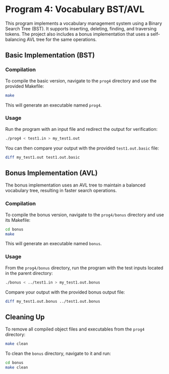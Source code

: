 # Program 4: Vocabulary BST/AVL

This program implements a vocabulary management system using a Binary Search Tree (BST). It supports inserting, deleting, finding, and traversing tokens. The project also includes a bonus implementation that uses a self-balancing AVL tree for the same operations.

## Basic Implementation (BST)

### Compilation
To compile the basic version, navigate to the `prog4` directory and use the provided Makefile:
```bash
make
```
This will generate an executable named `prog4`.

### Usage
Run the program with an input file and redirect the output for verification:
```bash
./prog4 < test1.in > my_test1.out
```
You can then compare your output with the provided `test1.out.basic` file:
```bash
diff my_test1.out test1.out.basic
```

## Bonus Implementation (AVL)

The bonus implementation uses an AVL tree to maintain a balanced vocabulary tree, resulting in faster search operations.

### Compilation
To compile the bonus version, navigate to the `prog4/bonus` directory and use its Makefile:
```bash
cd bonus
make
```
This will generate an executable named `bonus`.

### Usage
From the `prog4/bonus` directory, run the program with the test inputs located in the parent directory:
```bash
./bonus < ../test1.in > my_test1.out.bonus
```
Compare your output with the provided bonus output file:
```bash
diff my_test1.out.bonus ../test1.out.bonus
```

## Cleaning Up
To remove all compiled object files and executables from the `prog4` directory:
```bash
make clean
```
To clean the `bonus` directory, navigate to it and run:
```bash
cd bonus
make clean
``` 